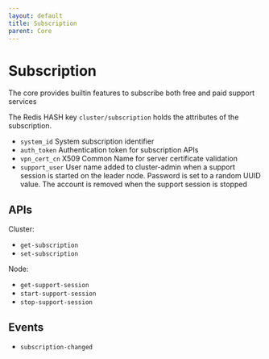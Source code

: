 ```yaml
---
layout: default
title: Subscription
parent: Core
---
```


# Subscription

The core provides builtin features to subscribe both free and paid support services

The Redis HASH key `cluster/subscription` holds the attributes of the subscription.

- `system_id` System subscription identifier
- `auth_token` Authentication token for subscription APIs
- `vpn_cert_cn` X509 Common Name for server certificate validation
- `support_user` User name added to cluster-admin when a support session
  is started on the leader node. Password is set to a random UUID value.
  The account is removed when the support session is stopped

## APIs

Cluster:

- `get-subscription`
- `set-subscription`

Node:

- `get-support-session`
- `start-support-session`
- `stop-support-session`

## Events

- `subscription-changed`
